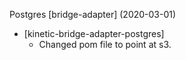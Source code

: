 Postgres [bridge-adapter] (2020-03-01)
  * \[kinetic-bridge-adapter-postgres\]
    * Changed pom file to point at s3.